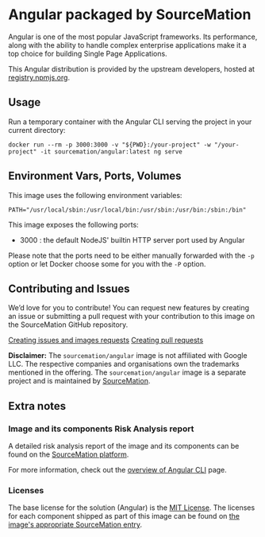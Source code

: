 # Angular packaged by SourceMation

Angular is one of the most popular JavaScript frameworks. Its performance,
along with the ability to handle complex enterprise applications make it a top
choice for building Single Page Applications.

This Angular distribution is provided by the upstream developers, hosted at
[registry.npmjs.org](https://registry.npmjs.org/).

## Usage

Run a temporary container with the Angular CLI serving the project in your
current directory:

```
docker run --rm -p 3000:3000 -v "${PWD}:/your-project" -w "/your-project" -it sourcemation/angular:latest ng serve
```

## Environment Vars, Ports, Volumes

This image uses the following environment variables:

```
PATH="/usr/local/sbin:/usr/local/bin:/usr/sbin:/usr/bin:/sbin:/bin"
```

This image exposes the following ports:

- 3000 : the default NodeJS' builtin HTTP server port used by Angular

Please note that the ports need to be either manually forwarded with the
`-p` option or let Docker choose some for you with the `-P` option.

## Contributing and Issues

We’d love for you to contribute! You can request new features by creating an
issue or submitting a pull request with your contribution to this image on the
SourceMation GitHub repository.

[Creating issues and images requests](https://github.com/SourceMation/images/issues/new/choose)
[Creating pull requests](https://github.com/SourceMation/images/compare)


**Disclaimer:** The `sourcemation/angular` image is not affiliated with Google
LLC. The respective companies and organisations own the trademarks mentioned in
the offering. The `sourcemation/angular` image is a separate project and is
maintained by [SourceMation](https://sourcemation.com).

## Extra notes

### Image and its components Risk Analysis report

A detailed risk analysis report of the image and its components can be found on
the [SourceMation
platform](https://www.sourcemation.com/products/0af955c3-bc56-4592-a769-744bb9b3a7b9/deployments).

For more information, check out the [overview of Angular
CLI](https://angular.dev/tools/cli) page.

### Licenses

The base license for the solution (Angular) is the [MIT
License](https://github.com/angular/angular-cli/blob/main/LICENSE). The
licenses for each component shipped as part of this image can be found on [the
image's appropriate SourceMation
entry](https://www.sourcemation.com/products/0af955c3-bc56-4592-a769-744bb9b3a7b9/deployments).
